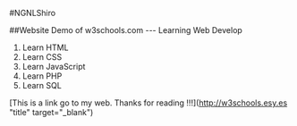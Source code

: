#NGNLShiro

##Website Demo of w3schools.com --- Learning Web Develop

1. Learn HTML
2. Learn CSS
3. Learn JavaScript
4. Learn PHP
5. Learn SQL

[This is a link go to my web. Thanks for reading !!!](http://w3schools.esy.es "title" target="_blank")